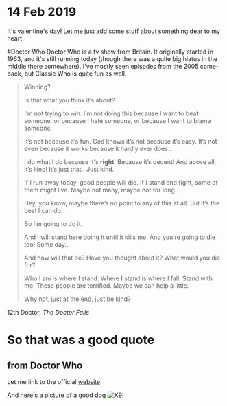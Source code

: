 
14 Feb 2019
=========== 

It's valentine's day! Let me just add some stuff about something dear to my heart.

#Doctor Who
Doctor Who is a tv show from Britain. It originally started in 1963, and it's still running today (though there was a quite big hiatus in the middle there somewhere). 
I've mostly seen episodes from the 2005 come-back, but Classic Who is quite fun as well. 

>Winning? 
>
>Is that what you think it’s about? 
>
>I’m not trying to *win*. I’m not doing this because I want to beat someone, or because I hate someone, or because I want to blame someone. 
>
>It’s not because it’s fun. God knows it’s not because it’s easy. It’s not even because it works because it hardly ever does.. 
>
>I do what I do because it's **right**! Because it’s decent! And above all, it’s kind! It’s just that.. Just kind. 
>
>If I run away today, good people will die. If I stand and fight, some of them might live. Maybe not many, maybe not for long. 
>
>Hey, you know, maybe there’s no point to any of this at all. But it’s the best I can do. 
>
>So I’m going to do it. 
>
>And I will stand here doing it until it kills me. And you’re going to die too! Some day.. 
>
>And how will that be? Have you thought about it? What would you die for? 
>
>Who I am is where I stand. Where I stand is where I fall. Stand with me. These people are terrified. Maybe we can help a little. 
>
>Why not, just at the end, just be kind?

12th Doctor, *The Doctor Falls* 

# So that was a good quote

## from Doctor Who

Let me link to the official [website](https://www.bbc.co.uk/programmes/b006q2x0).

And here's a picture of a good dog 
![K9!](https://upload.wikimedia.org/wikipedia/en/thumb/2/2d/K-9.jpg/220px-K-9.jpg)
